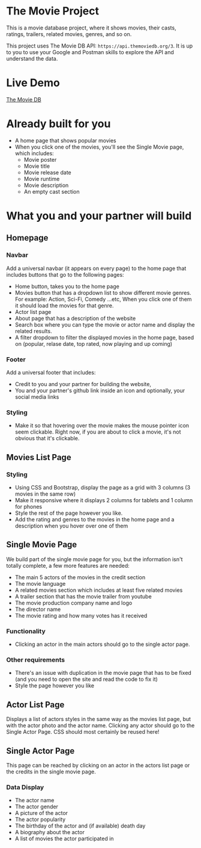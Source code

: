 # The Movie Project

This is a movie database project, where it shows movies, their casts, ratings, trailers, related movies, genres, and so on.

This project uses The Movie DB API: `https://api.themoviedb.org/3`. It is up to
you to use your Google and Postman skills to explore the API and understand the
data.

# Live Demo
[The Movie DB](https://themoviedb-api.netlify.app/)

# Already built for you

- A home page that shows popular movies
- When you click one of the movies, you'll see the Single Movie page, which includes:
  - Movie poster
  - Movie title
  - Movie release date
  - Movie runtime
  - Movie description
  - An empty cast section

# What you and your partner will build

## Homepage

### Navbar

Add a universal navbar (it appears on every page) to the home page that includes
buttons that go to the following pages:

- Home button, takes you to the home page
- Movies button that has a dropdown list to show different movie genres. For
  example: Action, Sci-Fi, Comedy ...etc, When you click one of them it should
  load the movies for that genre.
- Actor list page
- About page that has a description of the website
- Search box where you can type the movie or actor name and display the
  related results.
- A filter dropdown to filter the displayed movies in the home page, based
  on (popular, relase date, top rated, now playing and up coming)

### Footer

Add a universal footer that includes:

- Credit to you and your partner for building the website,
- You and your partner's github link inside an icon and optionally, your social
  media links

### Styling

- Make it so that hovering over the movie makes the mouse pointer icon seem
  clickable. Right now, if you are about to click a movie, it's not obvious that
  it's clickable.

## Movies List Page

### Styling

- Using CSS and Bootstrap, display the page as a grid with 3 columns (3 movies
  in the same row)
- Make it responsive where it displays 2 columns for tablets and 1 column for
  phones
- Style the rest of the page however you like.
- Add the rating and genres to the movies in the home page and a description
  when you hover over one of them

## Single Movie Page

We build part of the single movie page for you, but the information isn't
totally complete, a few more features are needed:

- The main 5 actors of the movies in the credit section
- The movie language
- A related movies section which includes at least five related movies
- A trailer section that has the movie trailer from youtube
- The movie production company name and logo
- The director name
- The movie rating and how many votes has it received

### Functionality

- Clicking an actor in the main actors should go to the single actor page.

### Other requirements

- There's an issue with duplication in the movie page that has to be fixed (and
  you need to open the site and read the code to fix it)
- Style the page however you like

## Actor List Page

Displays a list of actors styles in the same way as the movies list page, but
with the actor photo and the actor name. Clicking any actor should go to the
Single Actor Page. CSS should most certainly be reused here!

## Single Actor Page

This page can be reached by clicking on an actor in the actors list page or the
credits in the single movie page.

### Data Display

- The actor name
- The actor gender
- A picture of the actor
- The actor popularity
- The birthday of the actor and (if available) death day
- A biography about the actor
- A list of movies the actor participated in
